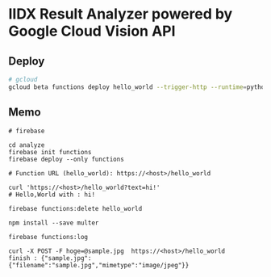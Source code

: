 # IIDX Result Analyzer powered by Google Cloud Vision API

## Deploy

```sh
# gcloud
gcloud beta functions deploy hello_world --trigger-http --runtime=python37
```

## Memo
```
# firebase

cd analyze
firebase init functions
firebase deploy --only functions

# Function URL (hello_world): https://<host>/hello_world

curl 'https://<host>/hello_world?text=hi!'
# Hello,World with : hi!

firebase functions:delete hello_world

npm install --save multer

firebase functions:log

curl -X POST -F hoge=@sample.jpg  https://<host>/hello_world
finish : {"sample.jpg":{"filename":"sample.jpg","mimetype":"image/jpeg"}}
```